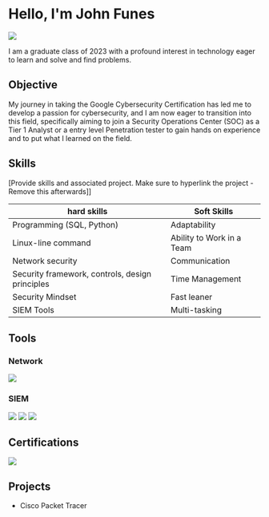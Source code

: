 # Hello, I'm John Funes
<a href="https://www.linkedin.com/in/john-funes-6a68ba279/"><img src="https://img.shields.io/badge/-LinkedIn-0072b1?&style=for-the-badge&logo=linkedin&logoColor=white" /></a>



I am a graduate class of 2023 with a profound interest in technology eager to learn and solve and find problems.

## Objective

My journey in taking the Google Cybersecurity Certification has led me to develop a passion for cybersecurity, and I am now eager to transition into this field, specifically aiming to join a Security Operations Center (SOC) as a Tier 1 Analyst or a entry level Penetration tester to gain hands on experience and to put what I learned on the field.

## Skills
[Provide skills and associated project. Make sure to hyperlink the project - Remove this afterwards]]

| hard skills                                          | Soft Skills       |
|-----------------------------------------------|----------------------------|
| Programming (SQL, Python)       | Adaptability|
| Linux-line command              | Ability to Work in a Team|
| Network security                | Communication|
| Security framework, controls, design principles  | Time Management |
| Security Mindset                | Fast leaner|
| SIEM Tools                      | Multi-tasking|

## Tools


### Network
<div>
    <img src="https://img.shields.io/badge/-Wireshark-1679A7?&style=for-the-badge&logo=Wireshark&logoColor=white" />
    </div> 

### SIEM
<div>
    <img src="https://img.shields.io/badge/-Splunk-000000?&style=for-the-badge&logo=Splunk&logoColor=white" />
    <img src="https://img.shields.io/badge/-Google Chronicle-4285F4?&style=for-the-badge&logo=google&logoColor=white" />
    <img src="https://img.shields.io/badge/-Wazuh-1E427A?&style=for-the-badge&logo=wazuh&logoColor=white" />
</div>

## Certifications

<div>
<img src="https://img.shields.io/badge/-Google%20Cybersecurity%20Professional%20Certificate-4285F4?&style=for-the-badge&logo=google&logoColor=white" /><a href="https://coursera.org/share/aa5d13219261087caae0c6e13f9c16ed/"></a>
</div>

## Projects
- Cisco Packet Tracer
